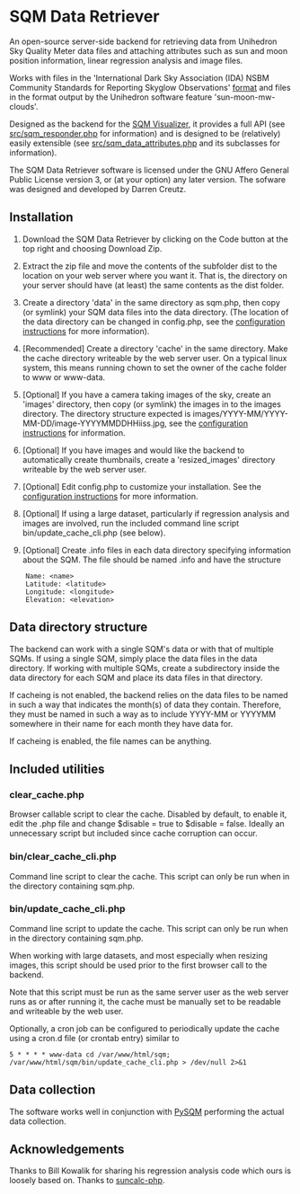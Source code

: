 # SQM Data Retriever

An open-source server-side backend for retrieving data from Unihedron Sky Quality Meter data files and attaching attributes such as sun and moon position information, linear regression analysis and image files.

Works with files in the 'International Dark Sky Association (IDA) NSBM Community Standards for Reporting Skyglow Observations' [format](https://darksky.org/app/uploads/bsk-pdf-manager/47_SKYGLOW_DEFINITIONS.PDF) and files in the format output by the Unihedron software feature 'sun-moon-mw-clouds'.

Designed as the backend for the [SQM Visualizer](https://github.com/dcreutz/SQM-Visualizer), it provides a full API (see [src/sqm_responder.php](src/sqm_responder.php) for information) and is designed to be (relatively) easily extensible (see [src/sqm_data_attributes.php](src/sqm_data_attributes.php) and its subclasses for information).

The SQM Data Retriever software is licensed under the GNU Affero General Public License version 3, or (at your option) any later version.  The sofware was designed and developed by Darren Creutz.

## Installation

1. Download the SQM Data Retriever by clicking on the Code button at the top right and choosing Download Zip.

2. Extract the zip file and move the contents of the subfolder dist to the location on your web server where you want it.  That is, the directory on your server should have (at least) the same contents as the dist folder.

3. Create a directory 'data' in the same directory as sqm.php, then copy (or symlink) your SQM data files into the data directory.  (The location of the data directory can be changed in config.php, see the [configuration instructions](config.MD) for more information).

4. [Recommended] Create a directory 'cache' in the same directory.  Make the cache directory writeable by the web server user.  On a typical linux system, this means running chown to set the owner of the cache folder to www or www-data.

5. [Optional] If you have a camera taking images of the sky, create an 'images' directory, then copy (or symlink) the images in to the images directory.  The directory structure expected is images/YYYY-MM/YYYY-MM-DD/image-YYYYMMDDHHiiss.jpg, see the [configuration instructions](config.MD) for information.

6. [Optional] If you have images and would like the backend to automatically create thumbnails, create a 'resized_images' directory writeable by the web server user.

7. [Optional] Edit config.php to customize your installation.  See the [configuration instructions](config.MD) for more information.

8. [Optional] If using a large dataset, particularly if regression analysis and images are involved, run the included command line script bin/update_cache_cli.php (see below).

9. [Optional] Create .info files in each data directory specifying information about the SQM.  The file should be named .info and have the structure
```
	Name: <name>
	Latitude: <latitude>
	Longitude: <longitude>
	Elevation: <elevation>
```

## Data directory structure

The backend can work with a single SQM's data or with that of multiple SQMs.  If using a single SQM, simply place the data files in the data directory.  If working with multiple SQMs, create a subdirectory inside the data directory for each SQM and place its data files in that directory.

If cacheing is not enabled, the backend relies on the data files to be named in such a way that indicates the month(s) of data they contain.  Therefore, they must be named in such a way as to include YYYY-MM or YYYYMM somewhere in their name for each month they have data for.

If cacheing is enabled, the file names can be anything.

## Included utilities

### clear_cache.php

Browser callable script to clear the cache.  Disabled by default, to enable it, edit the .php file and change $disable = true to $disable = false.  Ideally an unnecessary script but included since cache corruption can occur.

### bin/clear_cache_cli.php

Command line script to clear the cache.  This script can only be run when in the directory containing sqm.php.

### bin/update_cache_cli.php

Command line script to update the cache.  This script can only be run when in the directory containing sqm.php.

When working with large datasets, and most especially when resizing images, this script should be used prior to the first browser call to the backend.

Note that this script must be run as the same server user as the web server runs as or after running it, the cache must be manually set to be readable and writeable by the web user.

Optionally, a cron job can be configured to periodically update the cache using a cron.d file (or crontab entry) similar to

```5 * * * * www-data cd /var/www/html/sqm; /var/www/html/sqm/bin/update_cache_cli.php > /dev/null 2>&1```

## Data collection

The software works well in conjunction with [PySQM](https://github.com/mireianievas/PySQM) performing the actual data collection.

## Acknowledgements

Thanks to Bill Kowalik for sharing his regression analysis code which ours is loosely based on.
Thanks to [suncalc-php](https://github.com/gregseth/suncalc-php).